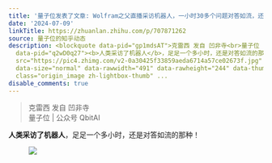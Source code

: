 ```yaml
---
title: '量子位发表了文章: Wolfram之父直播采访机器人，一小时30多个问题对答如流，还有网友在线提问'
date: '2024-07-09'
linkTitle: https://zhuanlan.zhihu.com/p/707871262
source: 量子位的知乎动态
description: <blockquote data-pid="gp1mdsAT">克雷西 发自 凹非寺<br>量子位 | 公众号 QbitAI</blockquote><p
  data-pid="q2wD0q27"><b>人类采访了机器人</b>，足足一个多小时，还是对答如流的那种！</p><figure data-size="normal"><img
  src="https://pic4.zhimg.com/v2-0a30425f33859aeda6714a57ce02673f.jpg" data-caption=""
  data-size="normal" data-rawwidth="491" data-rawheight="244" data-thumbnail="https://pic4.zhimg.com/v2-0a30425f33859aeda6714a57ce02673f_b.jpg"
  class="origin_image zh-lightbox-thumb" ...
disable_comments: true
---
```

<blockquote data-pid="gp1mdsAT">克雷西 发自 凹非寺<br>量子位 | 公众号 QbitAI</blockquote><p data-pid="q2wD0q27"><b>人类采访了机器人</b>，足足一个多小时，还是对答如流的那种！</p><figure data-size="normal"><img src="https://pic4.zhimg.com/v2-0a30425f33859aeda6714a57ce02673f.jpg" data-caption="" data-size="normal" data-rawwidth="491" data-rawheight="244" data-thumbnail="https://pic4.zhimg.com/v2-0a30425f33859aeda6714a57ce02673f_b.jpg" class="origin_image zh-lightbox-thumb" ...